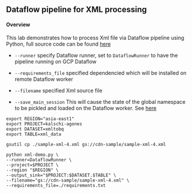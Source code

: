 ## Dataflow pipeline for XML processing

#### Overview

This lab demonstrates how to process Xml file via Dataflow pipeline using Python, full source code can be found [here](./xml-demo.py)

* `--runner` specify Dataflow runner, set to `DataflowRunner` to have the pipeline running on GCP Dataflow

* `--requirements_file` specified dependencied which will be installed on remote Dataflow worker

* `--filename` specified Xml source file

* `--save_main_session` This will cause the state of the global namespace to be pickled and loaded on the Dataflow worker. See [here](https://cloud.google.com/dataflow/docs/resources/faq#how_do_i_handle_nameerrors)

```shell
export REGION="asia-east1"
export PROJECT=kalschi-agones
export DATASET=xmltobq
export TABLE=xml_data

gsutil cp ./sample-xml-4.xml gs://cdn-sample/sample-xml-4.xml

python xml-demo.py \
--runner=DataflowRunner \
--project=$PROJECT \
--region "$REGION" \
--output_sink="$PROJECT:$DATASET.$TABLE" \
--filename="gs://cdn-sample/sample-xml-4.xml" \
--requirements_file=./requirements.txt
```
